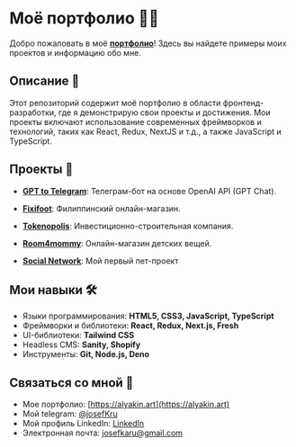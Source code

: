# Моё портфолио 👨‍💻

Добро пожаловать в моё [**портфолио**](https://alyakin.art)! Здесь вы найдете примеры моих проектов и информацию обо мне.

## Описание 📄

Этот репозиторий содержит моё портфолио в области фронтенд-разработки, где я демонстрирую свои проекты и достижения.
Мои проекты включают использование современных фреймворков и технологий, таких как React, Redux, NextJS и т.д., а также JavaScript и TypeScript.

## Проекты 🚀
- [**GPT to Telegram**](https://alyakin.art/project/gpt-telegram-bot): Телеграм-бот на основе OpenAI API (GPT Chat). 

- [**Fixifoot**](https://fixifoot.com): Филиппинский онлайн-магазин. 

- [**Tokenopolis**](https://profile.tokenopolis.biz/): Инвестиционно-строительная компания.

- [**Room4mommy**](https://room4mommy.vercel.app/): Онлайн-магазин детских вещей.

- [**Social Network**](https://alyakin.art/project/social-network-facepalm): Мой первый пет-проект

## Мои навыки 🛠️

- Языки программирования: **HTML5, CSS3, JavaScript, TypeScript**
- Фреймворки и библиотеки: **React, Redux, Next.js, Fresh**
- UI-библиотеки: **Tailwind CSS**
- Headless CMS: **Sanity, Shopify**
- Инструменты: **Git, Node.js, Deno**

## Связаться со мной 📧

- Мое портфолио: [https://alyakin.art](https://alyakin.art)
- Мой telegram: [@josefKru](https://t.me/josefKru)
- Мой профиль LinkedIn: [LinkedIn](https://www.linkedin.com/in/ivan-alyakin-976842243/)
- Электронная почта: josefkaru@gmail.com

